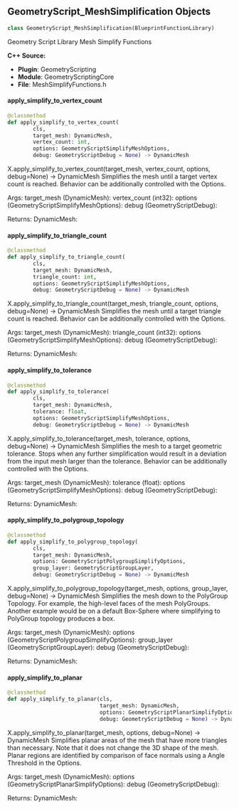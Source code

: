 ## GeometryScript_MeshSimplification Objects

```python
class GeometryScript_MeshSimplification(BlueprintFunctionLibrary)
```

Geometry Script Library Mesh Simplify Functions

**C++ Source:**

- **Plugin**: GeometryScripting
- **Module**: GeometryScriptingCore
- **File**: MeshSimplifyFunctions.h

<a id="unreal.GeometryScript_MeshSimplification.apply_simplify_to_vertex_count"></a>

#### apply_simplify_to_vertex_count

```python
@classmethod
def apply_simplify_to_vertex_count(
        cls,
        target_mesh: DynamicMesh,
        vertex_count: int,
        options: GeometryScriptSimplifyMeshOptions,
        debug: GeometryScriptDebug = None) -> DynamicMesh
```

X.apply_simplify_to_vertex_count(target_mesh, vertex_count, options, debug=None) -> DynamicMesh
Simplifies the mesh until a target vertex count is reached. Behavior can be additionally controlled with the Options.

Args:
    target_mesh (DynamicMesh): 
    vertex_count (int32): 
    options (GeometryScriptSimplifyMeshOptions): 
    debug (GeometryScriptDebug): 

Returns:
    DynamicMesh:

<a id="unreal.GeometryScript_MeshSimplification.apply_simplify_to_triangle_count"></a>

#### apply_simplify_to_triangle_count

```python
@classmethod
def apply_simplify_to_triangle_count(
        cls,
        target_mesh: DynamicMesh,
        triangle_count: int,
        options: GeometryScriptSimplifyMeshOptions,
        debug: GeometryScriptDebug = None) -> DynamicMesh
```

X.apply_simplify_to_triangle_count(target_mesh, triangle_count, options, debug=None) -> DynamicMesh
Simplifies the mesh until a target triangle count is reached. Behavior can be additionally controlled with the Options.

Args:
    target_mesh (DynamicMesh): 
    triangle_count (int32): 
    options (GeometryScriptSimplifyMeshOptions): 
    debug (GeometryScriptDebug): 

Returns:
    DynamicMesh:

<a id="unreal.GeometryScript_MeshSimplification.apply_simplify_to_tolerance"></a>

#### apply_simplify_to_tolerance

```python
@classmethod
def apply_simplify_to_tolerance(
        cls,
        target_mesh: DynamicMesh,
        tolerance: float,
        options: GeometryScriptSimplifyMeshOptions,
        debug: GeometryScriptDebug = None) -> DynamicMesh
```

X.apply_simplify_to_tolerance(target_mesh, tolerance, options, debug=None) -> DynamicMesh
Simplifies the mesh to a target geometric tolerance. Stops when any further simplification would result in a deviation from the input mesh larger than the tolerance.
Behavior can be additionally controlled with the Options.

Args:
    target_mesh (DynamicMesh): 
    tolerance (float): 
    options (GeometryScriptSimplifyMeshOptions): 
    debug (GeometryScriptDebug): 

Returns:
    DynamicMesh:

<a id="unreal.GeometryScript_MeshSimplification.apply_simplify_to_polygroup_topology"></a>

#### apply_simplify_to_polygroup_topology

```python
@classmethod
def apply_simplify_to_polygroup_topology(
        cls,
        target_mesh: DynamicMesh,
        options: GeometryScriptPolygroupSimplifyOptions,
        group_layer: GeometryScriptGroupLayer,
        debug: GeometryScriptDebug = None) -> DynamicMesh
```

X.apply_simplify_to_polygroup_topology(target_mesh, options, group_layer, debug=None) -> DynamicMesh
Simplifies the mesh down to the PolyGroup Topology. For example, the high-level faces of the mesh PolyGroups.
Another example would be on a default Box-Sphere where simplifying to PolyGroup topology produces a box.

Args:
    target_mesh (DynamicMesh): 
    options (GeometryScriptPolygroupSimplifyOptions): 
    group_layer (GeometryScriptGroupLayer): 
    debug (GeometryScriptDebug): 

Returns:
    DynamicMesh:

<a id="unreal.GeometryScript_MeshSimplification.apply_simplify_to_planar"></a>

#### apply_simplify_to_planar

```python
@classmethod
def apply_simplify_to_planar(cls,
                             target_mesh: DynamicMesh,
                             options: GeometryScriptPlanarSimplifyOptions,
                             debug: GeometryScriptDebug = None) -> DynamicMesh
```

X.apply_simplify_to_planar(target_mesh, options, debug=None) -> DynamicMesh
Simplifies planar areas of the mesh that have more triangles than necessary. Note that it does not change the 3D shape of the mesh.
Planar regions are identified by comparison of face normals using a Angle Threshold in the Options.

Args:
    target_mesh (DynamicMesh): 
    options (GeometryScriptPlanarSimplifyOptions): 
    debug (GeometryScriptDebug): 

Returns:
    DynamicMesh:

<a id="unreal.GeometryScript_MeshSpatial"></a>